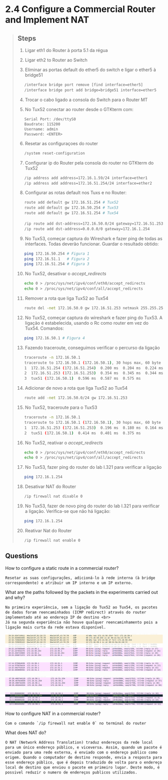 # 2.4 Configure a Commercial Router and Implement NAT

>## Steps
>
>1. Ligar eth1 do Router à porta 5.1 da régua
>
>2. Ligar eth2 to Router ao Switch
>
>3. Eliminar as portas default do ether5 do switch e ligar o ether5 à bridge51
>
>```bash
>    /interface bridge port remove [find interface=ether5]
>    /interface bridge port add bridge=bridge51 interface=ether5
>```
>
>4. Trocar o cabo ligado a consola do Switch para o Router MT
>
>5. No Tux52 conectar ao router desde o GTKterm com:
>
>```note
>    Serial Port: /dev/ttyS0
>    Baudrate: 115200
>    Username: admin
>    Password: <ENTER>
>```
>
>6. Resetar as configuraçoes do router
>
>```bash
>    /system reset-configuration
>```
>
>7. Configurar ip do Router pela consola do router no GTKterm do Tux52
>
>```bash
>    /ip address add address=172.16.1.59/24 interface=ether1
>    /ip address add address=172.16.51.254/24 interface=ether2
>```
>
>8. Configurar as rotas default nos Tuxs e no Router:
>
>```bash
>    route add default gw 172.16.51.254 # Tux52
>    route add default gw 172.16.50.254 # Tux53
>    route add default gw 172.16.51.254 # Tux54
>
>    /ip route add dst-address=172.16.50.0/24 gateway=172.16.51.253  # Router console
>    /ip route add dst-address=0.0.0.0/0 gateway=172.16.1.254        # Router console
>```
>
>9. No Tux53, começar captura do Wireshark e fazer ping de todas as interfaces. Todas deverão funcionar. Guardar o resultado obtido:
>
>```bash
>    ping 172.16.50.254 # Figura 1
>    ping 172.16.51.1   # Figura 2
>    ping 172.16.51.254 # Figura 3
>```
>
>10. No Tux52, desativar o *accept_redirects*
>
>```bash
>    echo 0 > /proc/sys/net/ipv4/conf/eth0/accept_redirects
>    echo 0 > /proc/sys/net/ipv4/conf/all/accept_redirects
>```
>
>11. Remover a rota que liga Tux52 ao Tux54
>
>```bash
>    route del -net 172.16.50.0 gw 172.16.51.253 netmask 255.255.255.0
>```
>
>12. No Tux52, começar captura do wireshark e fazer ping do Tux53. A ligação é estabelecida, usando o Rc como router em vez do Tux54. Comandos:
>
>```bash
>    ping 172.16.50.1 # Figura 4
>```
>
>13. Fazendo traceroute, conseguimos verificar o percurso da ligação
>
>```bash
>    traceroute -n 172.16.50.1
>    traceroute to 172.16.50.1 (172.16.50.1), 30 hops max, 60 byte packets
>    1  172.16.51.254 (172.16.51.254)  0.200 ms  0.204 ms  0.224 ms
>    2  172.16.51.253 (172.16.51.253)  0.354 ms  0.345 ms  0.344 ms
>    3  tux51 (172.16.50.1)  0.596 ms  0.587 ms  0.575 ms
>```
>
>14. Adicionar de novo a rota que liga Tux52 ao Tux54
>
>```bash
>    route add -net 172.16.50.0/24 gw 172.16.51.253 
>```
>
>15. No Tux52, traceroute para o Tux53  
>
>```bash
>    traceroute -n 172.16.50.1
>    traceroute to 172.16.50.1 (172.16.50.1), 30 hops max, 60 byte packets
>    1  172.16.51.253 (172.16.51.253)  0.196 ms  0.180 ms  0.164 ms
>    2  tux51 (172.16.50.1)  0.414 ms  0.401 ms  0.375 ms
>```
>
>16. No Tux52, reativar o *accept_redirects*
>
>```bash
>    echo 0 > /proc/sys/net/ipv4/conf/eth0/accept_redirects
>    echo 0 > /proc/sys/net/ipv4/conf/all/accept_redirects
>```
>
>17. No Tux53, fazer ping do router do lab I.321 para verificar a ligação
>
>```bash
>    ping 172.16.1.254
>```
>
>18. Desativar NAT do Router
>
>```bash
>    /ip firewall nat disable 0
>```
>
>19. No Tux53, fazer de novo ping do router do lab I.321 para verificar a ligação. Verifica-se que não há ligação:
>
>```bash
>    ping 172.16.1.254
>```
>
>20. Reativar Nat do Router
>
>```bash
>    /ip firewall nat enable 0
>```

## Questions

How to configure a static route in a commercial router?

```note
Resetar as suas configurações, adicioná-lo à rede interna (à bridge correspondente) e atribuir um IP interno e um IP externo.
```

What are the paths followed by the packets in the experiments carried out and why?

```note
Na primeira experiência, sem a ligação do Tux52 ao Tux54, os pacotes de dados foram reencaminhados (ICMP redirect) através do router implementado até ao endereço IP de destino <br>
Já na segunda experiência não houve qualquer reencaminhamento pois a ligação mais curta da rede estava disponível.
```

![Figura 1 - Ping desde T53](../img/Exp4a.png)

![Figura 2 - Ping desde T53](../img/Exp4b.png)

![Figura 3 - Ping desde T53](../img/Exp4c.png)

![Figura 4 - Redirects](../img/Exp4d.png)

How to configure NAT in a commercial router?

```note
Com o comando `/ip firewall nat enable 0` no terminal do router
```

What does NAT do?

```note
O NAT (Network Address Translation) traduz endereços da rede local para um único endereço público, e viceversa. Assim, quando um pacote é enviado para uma rede externa, é enviado com o endereço publico como origem. Quando o computador de destino responde, envia a resposta para esse endereço público, que é depois traduzido de volta para o endereço local de destino que enviou o pacote em primeiro lugar. Deste modo, é possivel reduzir o numero de endereços publicos utilizados.
```